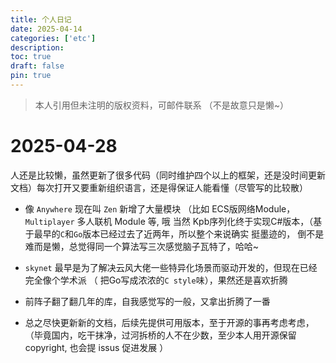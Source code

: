 ```yaml
---
title: 个人日记
date: 2025-04-14
categories: ['etc']
description: 
toc: true
draft: false
pin: true
---
```


> 本人引用但未注明的版权资料，可邮件联系 （不是故意只是懒~）


# 2025-04-28

人还是比较懒，虽然更新了很多代码（同时维护四个以上的框架，还是没时间更新文档）每次打开又要重新组织语言，还是得保证人能看懂（尽管写的比较散）

+ 像 `Anywhere` 现在叫 `Zen` 新增了大量模块 （比如 ECS版网络Module，`Multiplayer` 多人联机 Module 等, 哦 当然 Kpb序列化终于实现C#版本，（基于最早的`C`和`Go`版本已经过去了近两年，所以整个来说确实
挺墨迹的， 倒不是难而是懒，总觉得同一个算法写三次感觉脑子瓦特了，哈哈~

+ `skynet` 最早是为了解决云风大佬一些特异化场景而驱动开发的，但现在已经完全像个学术派 （ 把Go写成浓浓的`C style`味），果然还是喜欢折腾

+ 前阵子翻了翻几年的库，自我感觉写的一般，又拿出折腾了一番

+ 总之尽快更新新的文档，后续先提供可用版本，至于开源的事再考虑考虑，（毕竟国内，吃干抹净，过河拆桥的人不在少数，至少本人用开源保留 copyright, 也会提 issus 促进发展 ）
